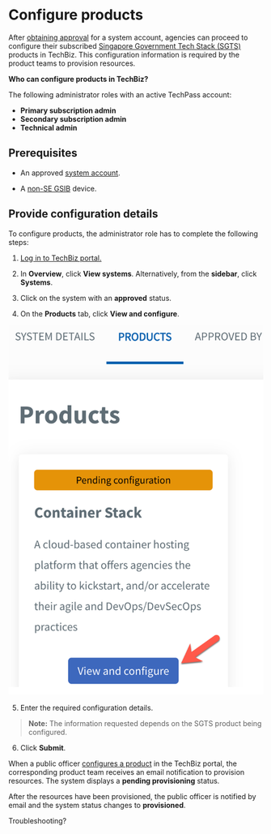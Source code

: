 # Configure products

After [obtaining approval](create-system#abcd) for a system account, agencies can proceed to configure their subscribed [Singapore Government Tech Stack (SGTS)](https://www.developer.tech.gov.sg/singapore-government-tech-stack/overview/index.html) products in TechBiz. This configuration information is required by the product teams to provision resources.

**Who can configure products in TechBiz?**

The following administrator roles with an active TechPass account:

- **Primary subscription admin**
- **Secondary subscription admin**
- **Technical admin**

## Prerequisites

- An approved [system account](glossary).

- A [non-SE GSIB](glossary) device.

## Provide configuration details

To configure products, the administrator role has to complete the following steps:

1. [Log in to TechBiz portal.](log-in-to-TechBiz-portal)

2. In **Overview**, click **View systems**. Alternatively, from the **sidebar**, click **Systems**.

3. Click on the system with an **approved** status.

4. On the **Products** tab, click **View and configure**.

<kbd>![conf_1](/images/conf_1.png ':size=40%')</kbd>

5. Enter the required configuration details.

>**Note:** The information requested depends on the SGTS product being configured.

6. Click **Submit**.

When a public officer [configures a product](#provide-product-configuration-details) in the TechBiz portal, the corresponding product team receives an email notification to provision resources. The system displays a **pending provisioning** status.

After the resources have been provisioned, the public officer is notified by email and the system status changes to **provisioned**.

Troubleshooting?
